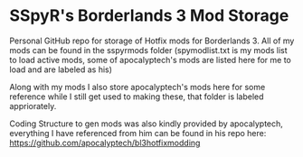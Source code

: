 # SSpyR's Borderlands 3 Mod Storage
Personal GitHub repo for storage of Hotfix mods for Borderlands 3. All of my mods can be found in the sspyrmods folder (spymodlist.txt is my mods list to load active mods, some of apocalyptech's mods are listed here for me to load and are labeled as his)

Along with my mods I also store apocalyptech's mods here for some reference while I still get used to making these, that folder is labeled appriorately.

Coding Structure to gen mods was also kindly provided by apocalyptech, everything I have referenced from him can be found in his repo here: https://github.com/apocalyptech/bl3hotfixmodding